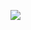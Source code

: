 [![](https://jitpack.io/v/ct7ct7ct7/AndroidSlidingUpPanel.svg)](https://jitpack.io/#ct7ct7ct7/AndroidSlidingUpPanel)